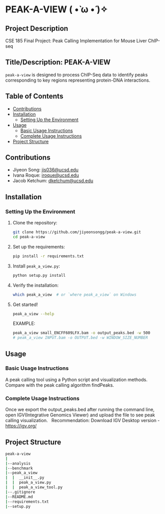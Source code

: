 # PEAK-A-VIEW ( •̀ ω •́ )✧

## Project Description
CSE 185 Final Project: Peak Calling Implementation for Mouse Liver ChIP-seq

## Title/Description: PEAK-A-VIEW
```peak-a-view``` is designed to process ChIP-Seq data to identify peaks corresponding to key regions representing protein-DNA interactions.

## Table of Contents
- [Contributions](#contributions)
- [Installation](#installation)
  - [Setting Up the Environment](#setting-up-the-environment)
- [Usage](#usage)
  - [Basic Usage Instructions](#basic-usage-instructions)
  - [Complete Usage Instructions](#complete-usage-instructions)
- [Project Structure](#project-structure)

## Contributions
- Jiyeon Song: [jis036@ucsd.edu](mailto:jis036@ucsd.edu)
- Ivana Roque: [iroque@ucsd.edu](mailto:iroque@ucsd.edu)
- Jacob Ketchum: [dketchum@ucsd.edu](mailto:dketchum@ucsd.edu)

## Installation

### Setting Up the Environment
1. Clone the repository:
    ```sh
    git clone https://github.com/jiyeonsongg/peak-a-view.git
    cd peak-a-view
    ```
2. Set up the requirements:
    ```sh
    pip install -r requirements.txt
    ```

3. Install `peak_a_view.py`:
    ```sh
    python setup.py install
    ```

4. Verify the installation:
    ```sh
    which peak_a_view  # or `where peak_a_view` on Windows
    ```
5. Get started!
   ```sh
   peak_a_view --help
   ```
   EXAMPLE:
   ```sh
   peak_a_view small_ENCFF609LFX.bam -o output_peaks.bed -w 500
   # peak_a_view INPUT.bam -o OUTPUT.bed -w WINDOW_SIZE_NUMBER
   ```
   
## Usage

### Basic Usage Instructions
A peak calling tool using a Python script and visualization methods. Compare with the peak calling algorithm findPeaks.

### Complete Usage Instructions
Once we export the output_peaks.bed after running the command line, open IGV(Integrative Genomics Viewer) and upload the file to see peak calling visualization. &nbsp; 
Recommendation: Download IGV Desktop version - https://igv.org/

## Project Structure
```sh
peak-a-view
|
|--analysis
|--benchmark
|--peak_a_view
|  |  __init__.py
|  |  peak_a_view.py
|  |  peak_a_view_tool.py
|--.gitignore
|--README.md
|--requirements.txt
|--setup.py
```
